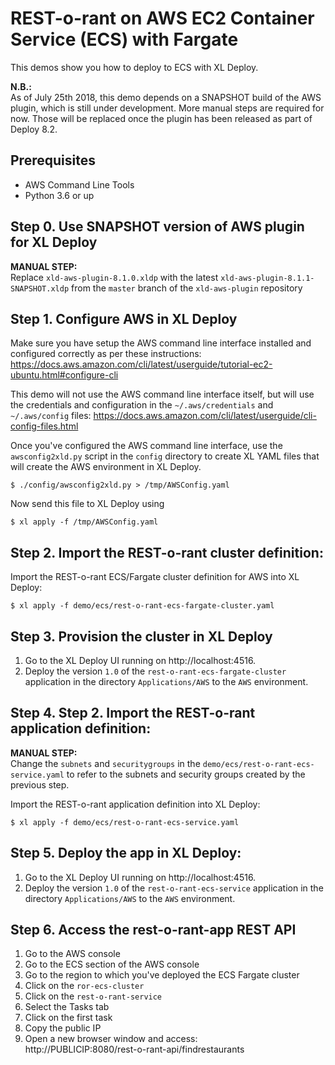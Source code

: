 # REST-o-rant on AWS EC2 Container Service (ECS) with Fargate

This demos show you how to deploy to ECS with XL Deploy.

**N.B.:**<br/>
As of July 25th 2018, this demo depends on a SNAPSHOT build of the AWS plugin, which is still under development. More manual steps are required for now. Those will be replaced once the plugin has been released as part of Deploy 8.2.

## Prerequisites
* AWS Command Line Tools
* Python 3.6 or up

## Step 0. Use SNAPSHOT version of AWS plugin for XL Deploy

**MANUAL STEP:**<br/>
Replace `xld-aws-plugin-8.1.0.xldp` with the latest `xld-aws-plugin-8.1.1-SNAPSHOT.xldp` from the `master` branch of the `xld-aws-plugin` repository

## Step 1. Configure AWS in XL Deploy

Make sure you have setup the AWS command line interface installed and configured correctly as per these instructions:
https://docs.aws.amazon.com/cli/latest/userguide/tutorial-ec2-ubuntu.html#configure-cli

This demo will not use the AWS command line interface itself, but will use the credentials and configuration in the `~/.aws/credentials` and `~/.aws/config` files:
https://docs.aws.amazon.com/cli/latest/userguide/cli-config-files.html

Once you've configured the AWS command line interface, use the `awsconfig2xld.py` script in the `config` directory to create XL YAML files that will create the AWS environment in XL Deploy.

```
$ ./config/awsconfig2xld.py > /tmp/AWSConfig.yaml
```

Now send this file to XL Deploy using

```
$ xl apply -f /tmp/AWSConfig.yaml
```

## Step 2. Import the REST-o-rant cluster definition:

Import the REST-o-rant ECS/Fargate cluster definition for AWS into XL Deploy:

```
$ xl apply -f demo/ecs/rest-o-rant-ecs-fargate-cluster.yaml
```

## Step 3. Provision the cluster in XL Deploy

1. Go to the XL Deploy UI running on http://localhost:4516.
2. Deploy the version `1.0` of the `rest-o-rant-ecs-fargate-cluster` application in the directory `Applications/AWS` to the `AWS` environment.

## Step 4. Step 2. Import the REST-o-rant application definition:

**MANUAL STEP:**</br>
Change the `subnets` and `securitygroups` in the `demo/ecs/rest-o-rant-ecs-service.yaml` to refer to the subnets and security groups created by the previous step.

Import the REST-o-rant application definition into XL Deploy:

```
$ xl apply -f demo/ecs/rest-o-rant-ecs-service.yaml
```

## Step 5. Deploy the app in XL Deploy:

1. Go to the XL Deploy UI running on http://localhost:4516.
2. Deploy the version `1.0` of the `rest-o-rant-ecs-service` application in the directory `Applications/AWS` to the `AWS` environment.

## Step 6. Access the rest-o-rant-app REST API

1. Go to the AWS console
2. Go to the ECS section of the AWS console
3. Go to the region to which you've deployed the ECS Fargate cluster
4. Click on the `ror-ecs-cluster`
5. Click on the `rest-o-rant-service`
6. Select the Tasks tab
7. Click on the first task
8. Copy the public IP
9. Open a new browser window and access:<br/>
http://PUBLICIP:8080/rest-o-rant-api/findrestaurants

